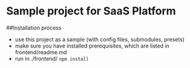 Sample project for SaaS Platform
================================

##Installation process

- use this project as a sample (with config files, submodules, presets)
- make sure you have installed prerequisites, which are listed in frontend/readme.md
- run in ./frontend/ `npm install`